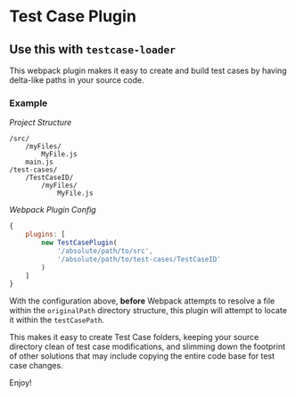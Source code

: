 # Test Case Plugin

## Use this with `testcase-loader`

This webpack plugin makes it easy to create and build test cases by having delta-like paths in your source code.

### Example

*Project Structure*

```
/src/
	/myFiles/
		MyFile.js
	main.js
/test-cases/
	/TestCaseID/
		/myFiles/
			MyFile.js
```

*Webpack Plugin Config*
```javascript
{
	plugins: [
		new TestCasePlugin(
			'/absolute/path/to/src',
	        '/absolute/path/to/test-cases/TestCaseID'
		)
	]
}
```

With the configuration above, **before** Webpack attempts to resolve a file within the `originalPath` directory structure, this plugin will attempt to locate it within the `testCasePath`.

This makes it easy to create Test Case folders, keeping your source directory clean of test case modifications, and slimming down the footprint of other solutions that may include copying the entire code base for test case changes.

Enjoy!
